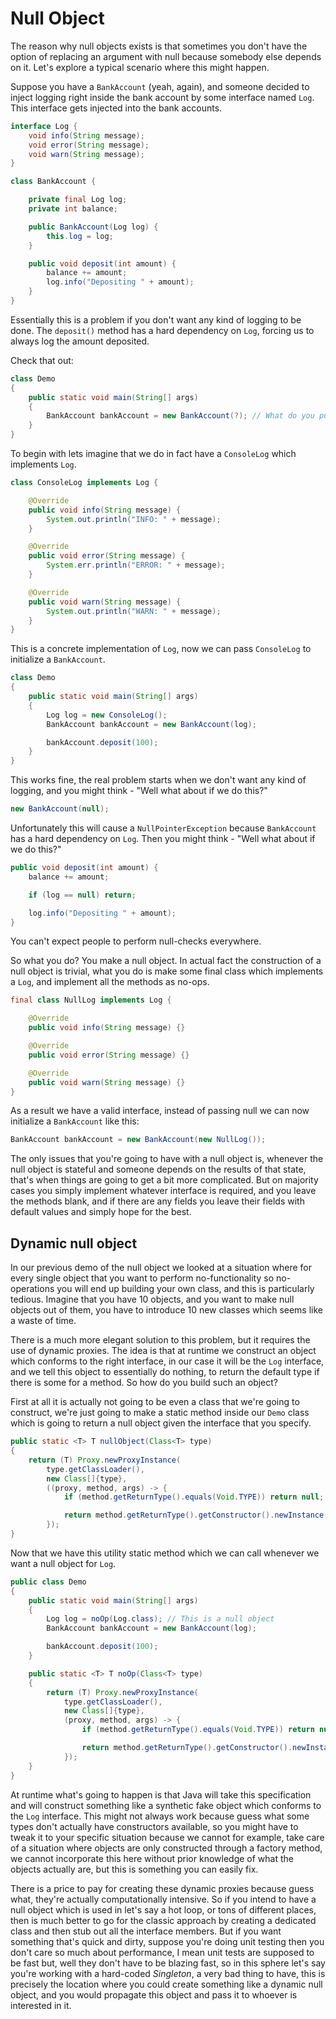# Null Object

The reason why null objects exists is that sometimes you don't have the option of replacing an argument with null because somebody else depends on it. Let's explore a typical scenario where this might happen.

Suppose you have a `BankAccount` (yeah, again), and someone decided to inject logging right inside the bank account by some interface named `Log`. This interface gets injected into the bank accounts.

```java
interface Log {
    void info(String message);
    void error(String message);
    void warn(String message);
}

class BankAccount {

    private final Log log;
    private int balance;

    public BankAccount(Log log) {
        this.log = log;
    }

    public void deposit(int amount) {
        balance += amount;
        log.info("Depositing " + amount);
    }
}
```

Essentially this is a problem if you don't want any kind of logging to be done. The `deposit()` method has a hard dependency on `Log`, forcing us to always log the amount deposited.

Check that out:

```java
class Demo
{
    public static void main(String[] args)
    {
        BankAccount bankAccount = new BankAccount(?); // What do you put here?
    }
}
```

To begin with lets imagine that we do in fact have a `ConsoleLog` which implements `Log`.

```java
class ConsoleLog implements Log {

    @Override
    public void info(String message) {
        System.out.println("INFO: " + message);
    }

    @Override
    public void error(String message) {
        System.err.println("ERROR: " + message);
    }

    @Override
    public void warn(String message) {
        System.out.println("WARN: " + message);
    }
}
```

This is a concrete implementation of `Log`, now we can pass `ConsoleLog` to initialize a `BankAccount`.

```java
class Demo
{
    public static void main(String[] args)
    {
        Log log = new ConsoleLog();
        BankAccount bankAccount = new BankAccount(log);

        bankAccount.deposit(100);
    }
}
```

This works fine, the real problem starts when we don't want any kind of logging, and you might think - "Well what about if we do this?"

```java
new BankAccount(null);
```

Unfortunately this will cause a `NullPointerException` because `BankAccount` has a hard dependency on `Log`. Then you might think - "Well what about if we do this?"

```java
public void deposit(int amount) {
    balance += amount;

    if (log == null) return;

    log.info("Depositing " + amount);
}
```

You can't expect people to perform null-checks everywhere.

So what you do? You make a null object. In actual fact the construction of a null object is trivial, what you do is make some final class which implements a `Log`, and implement all the methods as no-ops.

```java
final class NullLog implements Log {

    @Override
    public void info(String message) {}

    @Override
    public void error(String message) {}

    @Override
    public void warn(String message) {}
}
```

As a result we have a valid interface, instead of passing null we can now initialize a `BankAccount` like this:

```java
BankAccount bankAccount = new BankAccount(new NullLog());
```

The only issues that you're going to have with a null object is, whenever the null object is stateful and someone depends on the results of that state, that's when things are going to get a bit more complicated. But on majority cases you simply implement whatever interface is required, and you leave the methods blank, and if there are any fields you leave their fields with default values and simply hope for the best.

## Dynamic null object

In our previous demo of the null object we looked at a situation where for every single object that you want to perform no-functionality so no-operations you will end up building your own class, and this is particularly tedious. Imagine that you have 10 objects, and you want to make null objects out of them, you have to introduce 10 new classes which seems like a waste of time.

There is a much more elegant solution to this problem, but it requires the use of dynamic proxies. The idea is that at runtime we construct an object which conforms to the right interface, in our case it will be the `Log` interface, and we tell this object to essentially do nothing, to return the default type if there is some for a method. So how do you build such an object?

First at all it is actually not going to be even a class that we're going to construct, we're just going to make a static method inside our `Demo` class which is going to return a null object given the interface that you specify.

```java
public static <T> T nullObject(Class<T> type)
{
    return (T) Proxy.newProxyInstance(
        type.getClassLoader(), 
        new Class[]{type}, 
        ((proxy, method, args) -> {
            if (method.getReturnType().equals(Void.TYPE)) return null;

            return method.getReturnType().getConstructor().newInstance();
        });    
}
```

Now that we have this utility static method which we can call whenever we want a null object for `Log`.

```java
public class Demo 
{
    public static void main(String[] args)
    {
        Log log = noOp(Log.class); // This is a null object
        BankAccount bankAccount = new BankAccount(log);

        bankAccount.deposit(100);
    }

    public static <T> T noOp(Class<T> type)
    {
        return (T) Proxy.newProxyInstance(
            type.getClassLoader(), 
            new Class[]{type}, 
            (proxy, method, args) -> {
                if (method.getReturnType().equals(Void.TYPE)) return null;

                return method.getReturnType().getConstructor().newInstance();
            });    
    }
}
```

At runtime what's going to happen is that Java will take this specification and will construct something like a synthetic fake object which conforms to the `Log` interface. This might not always work because guess what some types don't actually have constructors available, so you might have to tweak it to your specific situation because we cannot for example, take care of a situation where objects are only constructed through a factory method, we cannot incorporate this here without prior knowledge of what the objects actually are, but this is something you can easily fix.

There is a price to pay for creating these dynamic proxies because guess what, they're actually computationally intensive. So if you intend to have a null object which is used in let's say a hot loop, or tons of different places, then is much better to go for the classic approach by creating a dedicated class and then stub out all the interface members. But if you want something that's quick and dirty, suppose you're doing unit testing then you don't care so much about performance, I mean unit tests are supposed to be fast but, well they don't have to be blazing fast, so in this sphere let's say you're working with a hard-coded _Singleton_, a very bad thing to have, this is precisely the location where you could create something like a dynamic null object, and you would propagate this object and pass it to whoever is interested in it.

